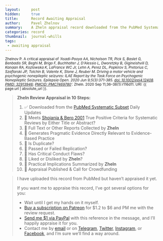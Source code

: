 ```yaml
---
layout:     post
hidden:     true
title:      Record Awaiting Appraisal
author:     Pavel Zhelnov
summary:    A Zheln appraisal record downloaded from the PubMed Systematic Subset daily updates.
categories: record
thumbnail:  journal-whills
tags:
 - awaiting appraisal
---
```


<small>Zhelnov P. A critical appraisal of _‘Asadi-Pooya AA, Nicholson TR, Pick S, Baslet G, Benbadis SR, Beghi M, Brigo F, Buchhalter J, D'Alessio L, Dworetzky B, Gigineishvili D, Kanaan RA, Kozlowska K, LaFrance WC Jr, Lehn A, Perez DL, Popkirov S, Pretorius C, Szaflarski JP, Tolchin B, Valente K, Stone J, Reuber M. Driving a motor vehicle and psychogenic nonepileptic seizures: ILAE Report by the Task Force on Psychogenic Nonepileptic Seizures. Epilepsia Open. 2020 Jun 9;5(3):371-385. [doi: 10.1002/epi4.12408](https://doi.org/10.1002/epi4.12408). [PMID: 32913946](https://pubmed.gov/32913946); [PMCID: PMC7469780](https://ncbi.nlm.nih.gov/pmc/PMC7469780)’._ Zheln. 2020 Sep 11;36–38(1):r116d11. URI: {{ page.url | absolute_url }}.</small>

> **Zheln Review Appraisal in 10 Steps:**
>
> 1. ✅ Downloaded from the [PubMed Systematic Subset](https://p1m.org/ssb) Daily Updates
> 2. 🔄 Meets [Shojania & Bero 2001](https://www.researchgate.net/publication/11820967_Taking_Advantage_of_the_Explosion_of_Systematic_Reviews_An_Efficient_MEDLINE_Search_Strategy) True Positive Criteria for Systematic Reviews by Either Title or Abstract?
> 3. 🔄 Full Text or Other Reports Collected by **Zheln**
> 4. 🔄 Generates Pragmatic Evidence Directly Relevant to Evidence-Based Practice
> 5. 🔄 Is Duplicate?
> 6. 🔄 Passed or Failed Replication?
> 7. 🔄 Has Critical Conduct Flaws?
> 8. 🔄 Liked or Disliked by **Zheln**?
> 9. 🔄 Practical Implications Summarized by **Zheln**
> 10. 🔄 Appraisal Published & Call for Crowdfunding

> I have uploaded this record from PubMed but haven’t appraised it yet.
>
> If you want me to appraise this record, I’ve got several options for you:
> * Wait until I get my hands on it myself.
> * [Buy a subscription on Patreon](https://patreon.com/zheln) for $1.2 to $6 and PM me with the review request.
> * [Send me $1 via PayPal](https://paypal.me/pjelnov) with this reference in the message, and I’ll happily appraise it for you.
> * Contact me by [email](mailto:pavel@zheln.com) or on [Telegram](https://t.me/drzhelnov), [Twitter](https://twitter.com/drzhelnov), [Instagram](https://instagram.com/igzheln), or [Facebook](https://facebook.com/drzhelnov), and I’m sure we’ll find a way around.
